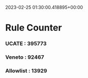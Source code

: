 2023-02-25 01:30:00.418895+00:00
# Rule Counter 
 ### UCATE : 395773

 ### Veneto : 92467

 ### Allowlist : 13929